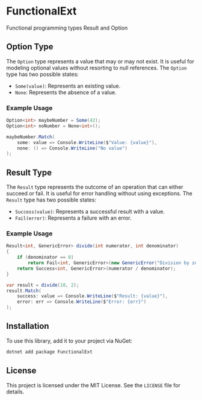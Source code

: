 # FunctionalExt
Functional programming types Result and Option
## Option Type

The `Option` type represents a value that may or may not exist. It is useful for modeling optional values without resorting to null references. The `Option` type has two possible states:
- `Some(value)`: Represents an existing value.
- `None`: Represents the absence of a value.

### Example Usage
```csharp
Option<int> maybeNumber = Some(42);
Option<int> noNumber = None<int>();

maybeNumber.Match(
    some: value => Console.WriteLine($"Value: {value}"),
    none: () => Console.WriteLine("No value")
);
```

## Result Type

The `Result` type represents the outcome of an operation that can either succeed or fail. It is useful for error handling without using exceptions. The `Result` type has two possible states:
- `Success(value)`: Represents a successful result with a value.
- `Fail(error)`: Represents a failure with an error.

### Example Usage
```csharp
Result<int, GenericError> divide(int numerator, int denominator)
{
    if (denominator == 0)
        return Fail<int, GenericError>(new GenericError("Division by zero"));
    return Success<int, GenericError>(numerator / denominator);
}

var result = divide(10, 2);
result.Match(
    success: value => Console.WriteLine($"Result: {value}"),
    error: err => Console.WriteLine($"Error: {err}")
);
```

## Installation

To use this library, add it to your project via NuGet:
```bash
dotnet add package FunctionalExt
```

## License

This project is licensed under the MIT License. See the `LICENSE` file for details.